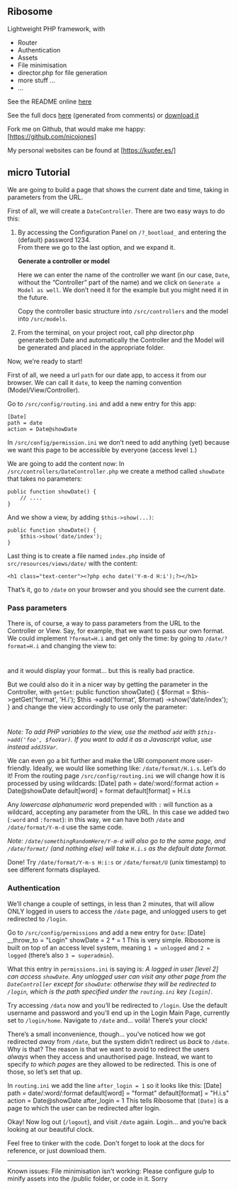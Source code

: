 ## Ribosome

Lightweight PHP framework, with

* Router
* Authentication
* Assets
* File minimisation
* director.php for file generation
* more stuff ...
* ...

See the README online [here](https://github.com/nicojones/Ribosome)

See the full docs [here](https://rawgit.com/nicojones/Ribosome/master/docs/index.html) (generated from comments) or [download it](https://rawgit.com/nicojones/Ribosome/master/docs/-API-documentation.zip)

Fork me on Github, that would make me happy: [https://github.com/nicojones]

My personal websites can be found at [https://kupfer.es/]

## micro Tutorial
We are going to build a page that shows the current date and time, taking in parameters from the URL.

First of all, we will create a `DateController`. There are two easy ways to do this:
1. By accessing the Configuration Panel on `/?_bootload_` and entering the (default) password 1234.  
	From there we go to the last option, and we expand it.  
	  
	**Generate a controller or model**
	  
	Here we can enter the name of the controller we want (in our case, `Date`, without the “Controller” part of the name) and we click on `Generate a Model as well`. We don’t need it for the example but you might need it in the future.
	  
	Copy the controller basic structure into `/src/controllers` and the model into `/src/models`.

2. From the terminal, on your project root, call
		php director.php generate:both Date 
	and automatically the Controller and the Model will be generated and placed in the appropriate folder.

Now, we’re ready to start!

First of all, we need a url `path` for our date app, to access it from our browser. We can call it `date`, to keep the naming convention (Model/View/Controller).

Go to `/src/config/routing.ini` and add a new entry for this app:    

	[Date]
	path = date
	action = Date@showDate

In `/src/config/permission.ini` we don’t need to add anything (yet) because we want this page to be accessible by everyone (access level `1`.)

We are going to add the content now:
In `/src/controllers/DateController.php` we create a method called `showDate` that takes no parameters:

	public function showDate() {
	    // ....
	}

And we show a view, by adding `$this->show(...)`:

	public function showDate() {
	    $this->show('date/index');
	}

Last thing is to create a file named `index.php` inside of `src/resources/views/date/` with the content:  

	<h1 class="text-center"><?php echo date('Y-m-d H:i');?></h1>

That’s it, go to `/date` on your browser and you should see the current date.

### Pass parameters
There is, of course, a way to pass parameters from the URL to the Controller or View.
Say, for example, that we want to pass our own format. We could implement  `?format=H.i` and get only the time: by going to `/date/?format=H.i` and changing the view to:
	<h1 class="text-center"><?php echo date(
	!empty($_GET['format'])
	? $_GET['format']
	: 'Y-m-d H:i'
	); ?></h1>
and it would display your format… but this is really bad practice.

But we could also do it in a nicer way by getting the parameter in the Controller, with `getGet`:
	public function showDate() {
	   $format = $this->getGet('format', 'H.i');
	   $this
	        ->add('format', $format)
	        ->show('date/index');
	}
and change the view accordingly to use only the parameter:
	<h1 class="text-center"><?php echo date($format);?></h1>

*Note: To add PHP variables to the view, use the method `add` with `$this->add('foo', $fooVar)`. If you want to add it as a Javascript value, use instead `addJSVar`.*

We can even go a bit further and make the URI component more user-friendly. Ideally, we would like something like:
`/date/format/H.i.s`.
Let’s do it! From the routing page `/src/config/routing.ini` we will change how it is processed by using wildcards:
	[Date]
	path = date/:word/:format
	action = Date@showDate
	default[word] = format
	default[format] = H.i.s

Any *lowercase alphanumeric* word prepended with `:` will function as a wildcard, accepting any parameter from the URL. In this case we added two (`:word` and `:format`): in this way, we can have both `/date` and `/date/format/Y-m-d` use the same code.

*Note: `/date/somethingRandomHere/Y-m-d` will also go to the same page, and `/date/format/` (and nothing else) will take `H.i.s` as the default date format.*

Done! Try `/date/format/Y-m-s H:i:s` or `/date/format/U` (unix timestamp) to see different formats displayed.

### Authentication
We’ll change a couple of settings, in less than 2 minutes, that will allow ONLY logged in users to access the `/date` page, and unlogged users to get redirected to `/login`.

Go to `/src/config/permissions` and add a new entry for `Date`:
	[Date]
	__throw_to = "Login"
	showDate = 2
	* = 1
This is very simple. Ribosome is built on top of an access level system, meaning `1 = unlogged` and `2 = logged` (there’s also `3 = superadmin`).

What this entry in `permissions.ini` is saying is:
*A logged in user [level 2] can access `showDate`. Any unlogged user can visit any other page from the `DateController` except for `showDate`: otherwise they will be redirected to `/login`, which is the path specified under the `routing.ini` key `[Login]`.*

Try accessing `/data` now and you’ll be redirected to `/login`.
Use the default username and password and you’ll end up in the Login Main Page, currently set to `/login/home`. Navigate to `/date` and… voilà! There’s your clock!

There’s a small inconvenience, though… you’ve noticed how we got redirected *away* from `/date`, but the system didn’t redirect us *back* to `/date`. Why is that?
The reason is that we want to avoid to redirect the users *always* when they access and unauthorised page. Instead, we want to specify *to which pages* are they allowed to be redirected.
This is one of those, so let’s set that up.

In `routing.ini` we add the line `after_login = 1` so it looks like this:
	[Date]
	path = date/:word/:format
	default[word] = "format"
	default[format] = "H.i.s"
	action = Date@showDate
	after_login = 1 
This tells Ribosome that `[Date]` is a page to which the user can be redirected after login.

Okay! Now log out (`/logout`), and visit `/date` again. Login… and you’re back looking at our beautiful clock.

Feel free to tinker with the code. Don't forget to look at the docs for reference, or just download them.

<hr/>

Known issues:
File minimisation isn't working: Please configure gulp to minify assets into the /public folder, or code in it. Sorry
